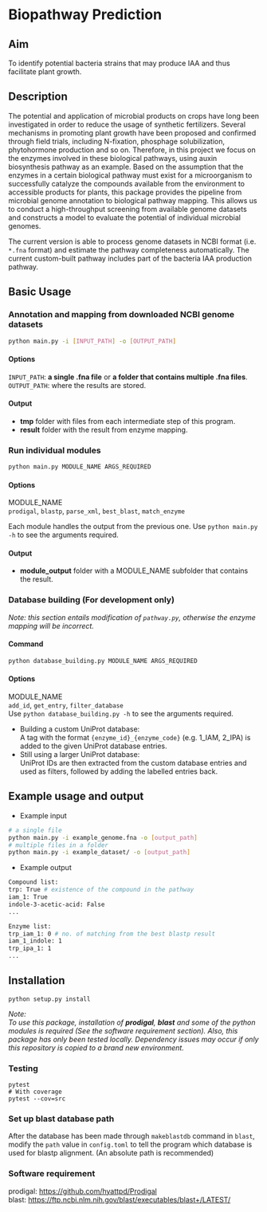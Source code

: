 # Biopathway Prediction

## Aim
To identify potential bacteria strains that may produce IAA and thus facilitate plant growth.

## Description
The potential and application of microbial products on crops have long been investigated in order to reduce the usage of synthetic fertilizers. Several mechanisms in promoting plant growth have been proposed and confirmed through field trials, including N-fixation, phosphage solubilization, phytohormone production and so on. Therefore, in this project we focus on the enzymes involved in these biological pathways, using auxin biosynthesis pathway as an example. Based on the assumption that the enzymes in a certain biological pathway must exist for a microorganism to successfully catalyze the compounds available from the environment to accessible products for plants, this package provides the pipeline from microbial genome annotation to biological pathway mapping. This allows us to conduct a high-throughput screening from available genome datasets and constructs a model to evaluate the potential of individual microbial genomes. 

The current version is able to process genome datasets in NCBI format (i.e. `*.fna` format) and estimate the pathway completeness automatically. The current custom-built pathway includes part of the bacteria IAA production pathway.


## Basic Usage
### Annotation and mapping from downloaded NCBI genome datasets

```bash
python main.py -i [INPUT_PATH] -o [OUTPUT_PATH]
```
#### Options
`INPUT_PATH`: **a single .fna file** or **a folder that contains multiple .fna files**.
`OUTPUT_PATH`: where the results are stored. 
#### Output
- **tmp** folder with files from each intermediate step of this program.
- **result** folder with the result from enzyme mapping.   


### Run individual modules
```bash
python main.py MODULE_NAME ARGS_REQUIRED
```
#### Options
MODULE_NAME  
`prodigal`, `blastp`, `parse_xml`, `best_blast`, `match_enzyme`  

Each module handles the output from the previous one. Use `python main.py -h` to see the arguments required.

#### Output
- **module_output** folder with a MODULE_NAME subfolder that contains the result. 

### Database building (For development only)
*Note: this section entails modification of `pathway.py`, otherwise the enzyme mapping will be incorrect.* 
#### Command
```bash
python database_building.py MODULE_NAME ARGS_REQUIRED
```
#### Options
MODULE_NAME  
`add_id`, `get_entry`, `filter_database`  
Use `python database_building.py -h` to see the arguments required.  
- Building a custom UniProt database:  
A tag with the format `{enzyme_id}_{enzyme_code}` (e.g. 1_IAM, 2_IPA) is added to the given UniProt database entries.  
- Still using a larger UniProt database:  
UniProt IDs are then extracted from the custom database entries and used as filters, followed by adding the labelled entries back.  




## Example usage and output
- Example input
```bash
# a single file
python main.py -i example_genome.fna -o [output_path]
# multiple files in a folder
python main.py -i example_dataset/ -o [output_path]
```
- Example output
```bash
Compound list:
trp: True # existence of the compound in the pathway
iam_1: True
indole-3-acetic-acid: False
...

Enzyme list:
trp_iam_1: 0 # no. of matching from the best blastp result
iam_1_indole: 1
trp_ipa_1: 1
...
```


## Installation
```
python setup.py install
```
*Note:*  
*To use this package, installation of **prodigal**, **blast** and some of the python modules is required (See the software requirement section). Also, this package has only been tested locally. Dependency issues may occur if only this repository is copied to a brand new environment.*

### Testing
```
pytest
# With coverage
pytest --cov=src
```


### Set up blast database path
After the database has been made through `makeblastdb` command in `blast`, modify the `path` value in `config.toml` to tell the program which database is used for blastp alignment. (An absolute path is recommended)



### Software requirement
prodigal: <https://github.com/hyattpd/Prodigal>  
blast: <https://ftp.ncbi.nlm.nih.gov/blast/executables/blast+/LATEST/>  

